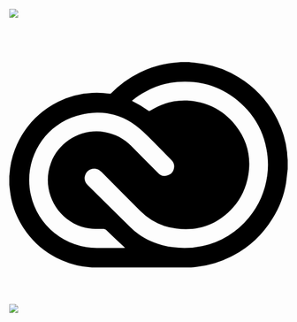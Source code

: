 <a href="https://packsunjun.github.io/soge/"><img src="#181717"></a>

<svg role="img" viewBox="0 0 24 24" xmlns="http://www.w3.org/2000/svg"><title>Adobe Creative Cloud</title><path d="M14.782 3.153c-.231.02-.472.04-.703.07a8.453 8.453 0 0 0-2.832.834 8.951 8.951 0 0 0-2.46 1.777c-.03.04-.09.06-.141.05a7.44 7.44 0 0 0-1.496-.07 7.424 7.424 0 0 0-2.932.763c-1.768.884-3.013 2.26-3.736 4.108a7.089 7.089 0 0 0-.462 2.139c0 .05-.01.09-.02.13v.773c.02.201.05.392.07.593.1.813.332 1.596.703 2.33.824 1.646 2.089 2.851 3.786 3.594a7.127 7.127 0 0 0 2.45.593c.032 0 .06.004.086.01h8.576c.183-.017.362-.035.547-.06a8.344 8.344 0 0 0 2.811-.834 8.836 8.836 0 0 0 3.646-3.304 8.187 8.187 0 0 0 1.184-3.093c.05-.34.08-.692.121-1.034 0-.05.01-.09.02-.13v-.794c-.02-.23-.05-.452-.05-.662a8.345 8.345 0 0 0-.834-2.812 8.952 8.952 0 0 0-3.324-3.645 8.245 8.245 0 0 0-3.072-1.175c-.362-.06-.713-.09-1.075-.13-.05 0-.09-.01-.14-.02zm.369 1.693c2.126.005 3.93.826 5.395 2.455a6.93 6.93 0 0 1 1.616 3.323c.15.764.181 1.547.07 2.32-.19 1.346-.702 2.55-1.576 3.605a7.082 7.082 0 0 1-3.997 2.45 7.297 7.297 0 0 1-2.56.1c-1.095-.14-2.099-.501-3.003-1.154a5.2 5.2 0 0 1-.672-.573c-1.226-1.205-2.44-2.42-3.666-3.625-.301-.3-.321-.632-.18-.934a.822.822 0 0 1 .863-.472c.21.02.372.141.522.292 1.105 1.114 2.2 2.209 3.304 3.324a5.263 5.263 0 0 0 3.093 1.536c1.948.261 3.605-.341 4.92-1.798.713-.793 1.145-1.747 1.326-2.811.26-1.587-.11-3.013-1.095-4.268-.873-1.115-2.018-1.808-3.404-2.059-1.416-.25-2.751.02-3.966.794-.03.02-.1.03-.131.01a9.04 9.04 0 0 0-1.406-.854s-.01-.01-.02-.03a6.603 6.603 0 0 1 1.255-.823 6.646 6.646 0 0 1 2.641-.784 8.45 8.45 0 0 1 .67-.024zM7.546 7.509c1.455-.024 2.791.525 3.982 1.63.854.802 1.637 1.636 2.46 2.47.231.23.281.522.171.833-.11.311-.362.462-.683.512a.722.722 0 0 1-.632-.23c-.784-.784-1.567-1.557-2.34-2.35-.633-.653-1.386-1.025-2.27-1.186-1.958-.351-3.936.784-4.639 2.641-.904 2.36.522 5.031 2.982 5.594.482.11.995.11 1.497.1.14-.01.22.04.32.13.483.473.995.945 1.497 1.416.03.03.07.06.1.09-.06 0-.1.01-.14.01h-2.3a5.833 5.833 0 0 1-5.693-4.568c-.653-2.942 1.034-5.925 3.926-6.798a6.33 6.33 0 0 1 1.762-.294Z"/></svg>
<a href="https://paksunjun.netlify.app/"><img src="#00C7B7"></a>

